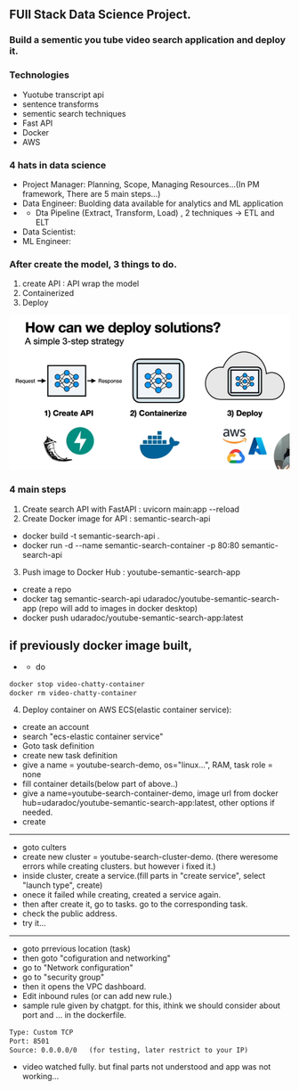 ## FUll Stack Data Science Project.

### Build a sementic you tube video search application and deploy it.

### Technologies

- Yuotube transcript api
- sentence transforms
- sementic search techniques
- Fast API
- Docker
- AWS

### 4 hats in data science

- Project Manager: Planning, Scope, Managing Resources...(In PM framework, There are 5 main steps...)
- Data Engineer: Buolding data available for analytics and ML application
- - Dta Pipeline (Extract, Transform, Load) , 2 techniques -> ETL and ELT
- Data Scientist:
- ML Engineer:

### After create the model, 3 things to do.

1. create API : API wrap the model
2. Containerized
3. Deploy

![alt text](image.png)

### 4 main steps

1. Create search API with FastAPI : uvicorn main:app --reload
2. Create Docker image for API : semantic-search-api

- docker build -t semantic-search-api .
- docker run -d --name semantic-search-container -p 80:80 semantic-search-api

3. Push image to Docker Hub : youtube-semantic-search-app

- create a repo
- docker tag semantic-search-api udaradoc/youtube-semantic-search-app (repo will add to images in docker desktop)
- docker push udaradoc/youtube-semantic-search-app:latest

## if previously docker image built, 

- - do
```
docker stop video-chatty-container
docker rm video-chatty-container
```


4. Deploy container on AWS ECS(elastic container service):

- create an account
- search "ecs-elastic container service"
- Goto task definition
- create new task definition
- give a name = youtube-search-demo, os="linux...", RAM, task role = none
- fill container details(below part of above..)
- give a name=youtube-search-container-demo, image url from docker hub=udaradoc/youtube-semantic-search-app:latest, other options if needed.
- create

---

- goto culters
- create new cluster = youtube-search-cluster-demo. (there weresome errors while creating clusters. but however i fixed it.)
- inside cluster, create a service.(fill parts in "create service", select "launch type", create)
- onece it failed while creating, created a service again.
- then after create it, go to tasks. go to the corresponding task.
- check the public address.
- try it...

---

- goto prrevious location (task)
- then goto "cofiguration and networking"
- go to  "Network configuration"
- go to "security group"
- then it opens the VPC dashboard.
- Edit inbound rules (or can add new rule.)
- sample rule given by chatgpt. for this, ithink we should consider about port and ... in the dockerfile.

```
Type: Custom TCP
Port: 8501
Source: 0.0.0.0/0   (for testing, later restrict to your IP)
```

- video watched fully. but final parts not understood and app was not working...
